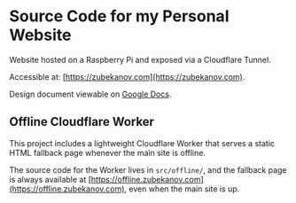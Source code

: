 # Source Code for my Personal Website

Website hosted on a Raspberry Pi and exposed via a Cloudflare Tunnel.  

Accessible at: [https://zubekanov.com](https://zubekanov.com).

Design document viewable on [Google Docs](https://docs.google.com/document/d/12hfty43L8W6g3G-6i6KKSfHclK3PIoREcdh7M0XXjBQ/edit?usp=sharing).

## Offline Cloudflare Worker

This project includes a lightweight Cloudflare Worker that serves a static HTML fallback page whenever the main site is offline.

The source code for the Worker lives in `src/offline/`, and the fallback page is always available at [https://offline.zubekanov.com](https://offline.zubekanov.com), even when the main site is up.
